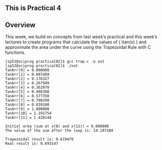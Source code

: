 ## This is Practical 4

## Overview
This week, we build on concepts from last week’s practical and this week’s lectures to create programs that calculate the values of \( \tan(x) \) and approximate the area under the curve using the Trapezoidal Rule with C functions.


```Shell
[sp52@sciprog practical02]$ gcc trap.c -o out
[sp52@sciprog practical02]$ ./out
TanArr[0] = 0.000000
TanArr[1] = 0.087489
TanArr[2] = 0.176327
TanArr[3] = 0.267949
TanArr[4] = 0.363970
TanArr[5] = 0.466308
TanArr[6] = 0.577350
TanArr[7] = 0.700208
TanArr[8] = 0.839100
TanArr[9] = 1.000000
TanArr[10] = 1.191754
TanArr[11] = 1.428148

Initial area (sum at x(0) and x(12)) = 0.000000
The value of the sum after the loop is: 14.197204

Trapezoidal result is: 0.619470
Real result is: 0.693147
```
